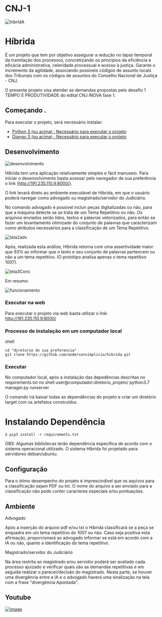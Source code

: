 # CNJ-1

![hibrIdA](https://user-images.githubusercontent.com/37173966/96740018-cec57000-1396-11eb-8f6d-cb90afb63760.jpeg)


# Híbrida

É um projeto que tem por objetivo assegurar a redução no lapso temporal da tramitação dos processos, concretizando os princípios da eficiência e eficácia administrativa, celeridade processual e acesso à justiça. Garante o incremento da agilidade, associando possíveis códigos de assunto locais dos Tribunais com os códigos de assuntos do Conselho Nacional de Justiça - CNJ.

O presente projeto visa atender as demandas propostas pelo desafio 1 TEMPO E PRODUTIVIDADE do edital CNJ INOVA fase 1.


## Começando .

Para executar o projeto, será necessário instalar:

- [Python 3 (ou acima) : Necessário para executar o projeto](https://www.python.org/downloads)
- [Django 3 (ou acima) : Necessário para executar o projeto](https://www.djangoproject.com/download/)


## Desenvolvimento

![desenvolvimento](https://user-images.githubusercontent.com/25744353/96757803-4f429b80-13ac-11eb-8834-ffca3dc95cc9.jpeg)

Híbrida tem uma aplicação relativamente simples e fácil manuseio. Para iniciar o desenvolvimento basta acessar pelo navegador de sua preferência o link (http://191.235.110.9:8000/).

O link levará direto ao ambiente executável de Híbrida, em que o usuário poderá navegar como advogado ou magistrado/servidor do Judiciário.  

No comando advogado é possível incluir peças digitalizadas ou não, para que a máquina detecte se se trata de um Tema Repetitivo ou não. Os arquivos enviados serão lidos, textos e palavras vetorizados, para então se fazer um levantamento otimizado do conjunto de palavras que caracterizam como atributos necessários para a classificação de um Tema Repetitivo.

![tela2adv](https://user-images.githubusercontent.com/37173966/96637481-1c899c00-12f5-11eb-9ad3-a287a8b5bd69.png)

Após, realizada esta análise, Híbrida retorna com uma assertividade maior que 93% ao informar que o texto e seu conjunto de palavras pertencem ou não a um tema repetitivo. (O protótipo analisa apenas o tema repetitivo 1007).

![tela3Conc](https://user-images.githubusercontent.com/37173966/96638347-55764080-12f6-11eb-9efc-233c11ccece7.png)

Em resumo:

![funcionamento](https://user-images.githubusercontent.com/25744353/96758272-f293b080-13ac-11eb-86aa-576d2fef3ae3.jpeg)


### Executar na web

Para executar o projeto via web basta utilizar o link: http://191.235.110.9:8000/


### Processo de instalação em um computador local

shell

```
cd "diretorio de sua preferencia"
git clone https://github.com/andersonsimplicio/hibrida.git
```

### Executar

No computador local, após a instalação das depedências descritas no requirements.txt no shell
user@computador:diretorio_projeto/ python3.7 manager.py runserver


O comando irá baixar todas as dependências do projeto e criar um diretório target com os artefatos construídos.

# Instalando Dependência

```
$ pip3 install -r requirements.txt
```
OBS: Algumas bibliotecas terão dependência específica de acordo com o sistema operacional utilizado. O sistema Híbrida foi projetado para servidores debian/ubuntu.

## Configuração

Para o ótimo desempenho do projeto é imprescindível que os aquivos para a classificação sejam PDF ou txt. O nome do arquivo a ser enviado para a classificação não pode conter caracteres especiais e/ou pontuações. 

## Ambiente

Advogado

Após a inserção do arquivo pdf e/ou txt o Híbrida classificará se a peça se enquadra em um tema repetitivo do 1007 ou não. Caso seja positiva esta afirmação, proporcionará ao advogado informar se está em acordo com a IA ou não, quanto a identificação do tema repetitivo.

Magistrado/servidor do Judiciário

Na área restrita ao magistrado e/ou servidor poderá ser avaliado cada processo ajuizado e verificar quais são as demandas repetitivas e em seguida realizar o parecer/decisão do magistrado. Nesta parte, se houver uma divergência entre a IA e o advogado haverá uma sinalização na tela com a frase "divergência Apontada".

## Youtube
[![image](https://user-images.githubusercontent.com/25744353/96781107-56c16f00-13c3-11eb-87b3-a510e00d8fab.png)](https://youtu.be/-APaK6O6eHs "Pitch Híbrida. 21/10/20")